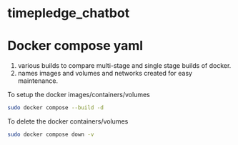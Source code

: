 # timepledge_chatbot

# Docker compose yaml

1. various builds to compare multi-stage and single stage builds of docker.
2. names images and volumes and networks created for easy maintenance.

To setup the docker images/containers/volumes

```bash
sudo docker compose --build -d
```

To delete the docker containers/volumes

```bash
sudo docker compose down -v
```
